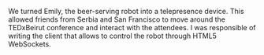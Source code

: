 We turned Emily, the beer-serving robot into a telepresence device.
This allowed friends from Serbia and San Francisco to move around the TEDxBeirut conference and interact with the attendees.
I was responsible of writing the client that allows to control the robot through HTML5 WebSockets.
